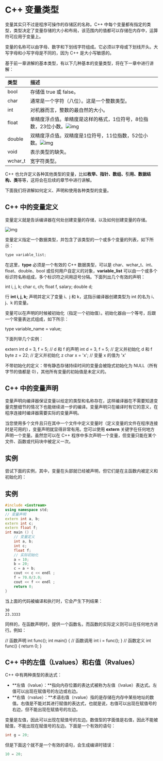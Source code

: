 # C++ 变量类型

变量其实只不过是程序可操作的存储区的名称。C++ 中每个变量都有指定的类型，类型决定了变量存储的大小和布局，该范围内的值都可以存储在内存中，运算符可应用于变量上。

变量的名称可以由字母、数字和下划线字符组成。它必须以字母或下划线开头。大写字母和小写字母是不同的，因为 C++ 是大小写敏感的。

基于前一章讲解的基本类型，有以下几种基本的变量类型，将在下一章中进行讲解：

| 类型    | 描述                                                         |
| :------ | :----------------------------------------------------------- |
| bool    | 存储值 true 或 false。                                       |
| char    | 通常是一个字符（八位）。这是一个整数类型。                   |
| int     | 对机器而言，整数的最自然的大小。                             |
| float   | 单精度浮点值。单精度是这样的格式，1位符号，8位指数，23位小数。![img](https://www.runoob.com/wp-content/uploads/2014/09/v2-749cc641eb4d5dafd085e8c23f8826aa_hd.png) |
| double  | 双精度浮点值。双精度是1位符号，11位指数，52位小数。![img](https://www.runoob.com/wp-content/uploads/2014/09/v2-48240f0e1e0dd33ec89100cbe2d30707_hd.png) |
| void    | 表示类型的缺失。                                             |
| wchar_t | 宽字符类型。                                                 |

C++ 也允许定义各种其他类型的变量，比如**枚举、指针、数组、引用、数据结构、类**等等，这将会在后续的章节中进行讲解。

下面我们将讲解如何定义、声明和使用各种类型的变量。

## C++ 中的变量定义

变量定义就是告诉编译器在何处创建变量的存储，以及如何创建变量的存储。

![img](https://www.runoob.com/wp-content/uploads/2015/01/cpp-variable-types-2020-12-14.png)

变量定义指定一个数据类型，并包含了该类型的一个或多个变量的列表，如下所示：

```c++
type variable_list;
```

在这里，**type** 必须是一个有效的 C++ 数据类型，可以是 char、wchar_t、int、float、double、bool 或任何用户自定义的对象，**variable_list** 可以由一个或多个标识符名称组成，多个标识符之间用逗号分隔。下面列出几个有效的声明：

int    i, j, k; char   c, ch; float  f, salary; double d;

行 **int i, j, k;** 声明并定义了变量 i、j 和 k，这指示编译器创建类型为 int 的名为 i、j、k 的变量。

变量可以在声明的时候被初始化（指定一个初始值）。初始化器由一个等号，后跟一个常量表达式组成，如下所示：

type variable_name = value;

下面列举几个实例：

extern int d = 3, f = 5;    // d 和 f 的声明  int d = 3, f = 5;           // 定义并初始化 d 和 f byte z = 22;                // 定义并初始化 z char x = 'x';               // 变量 x 的值为 'x'

不带初始化的定义：带有静态存储持续时间的变量会被隐式初始化为 NULL（所有字节的值都是 0），其他所有变量的初始值是未定义的。

## C++ 中的变量声明

变量声明向编译器保证变量以给定的类型和名称存在，这样编译器在不需要知道变量完整细节的情况下也能继续进一步的编译。变量声明只在编译时有它的意义，在程序连接时编译器需要实际的变量声明。

当您使用多个文件且只在其中一个文件中定义变量时（定义变量的文件在程序连接时是可用的），变量声明就显得非常有用。您可以使用 **extern** 关键字在任何地方声明一个变量。虽然您可以在 C++ 程序中多次声明一个变量，但变量只能在某个文件、函数或代码块中被定义一次。

## 实例

尝试下面的实例，其中，变量在头部就已经被声明，但它们是在主函数内被定义和初始化的：

## 实例
```c++
#include <iostream> 
using namespace std; 
// 变量声明 
extern int a, b; 
extern int c; 
extern float f;   
int main () { 
    // 变量定义 
    int a, b; 
    int c; 
    float f;  
    // 实际初始化  
    a = 10; 
    b = 20; 
    c = a + b; 
    cout << c << endl ;
    f = 70.0/3.0;  
    cout << f << endl ; 
    return 0;
}
```
当上面的代码被编译和执行时，它会产生下列结果：

```
30
23.3333
```

同样的，在函数声明时，提供一个函数名，而函数的实际定义则可以在任何地方进行。例如：

// 函数声明 int func();  int main() {    // 函数调用    int i = func(); }  // 函数定义 int func() {    return 0; }

## C++ 中的左值（Lvalues）和右值（Rvalues）

C++ 中有两种类型的表达式：

- **左值（lvalue）：**指向内存位置的表达式被称为左值（lvalue）表达式。左值可以出现在赋值号的左边或右边。
- **右值（rvalue）：**术语右值（rvalue）指的是存储在内存中某些地址的数值。右值是不能对其进行赋值的表达式，也就是说，右值可以出现在赋值号的右边，但不能出现在赋值号的左边。

变量是左值，因此可以出现在赋值号的左边。数值型的字面值是右值，因此不能被赋值，不能出现在赋值号的左边。下面是一个有效的语句：

```c++
int g = 20;
```

但是下面这个就不是一个有效的语句，会生成编译时错误：

```c++
10 = 20;
```